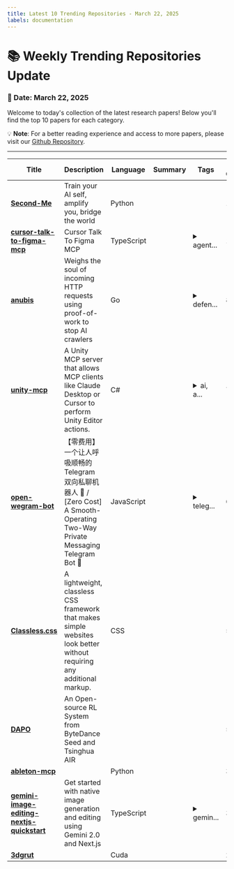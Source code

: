```yaml
---
title: Latest 10 Trending Repositories - March 22, 2025
labels: documentation
---
```

# 📚 Weekly Trending Repositories Update

### 📅 Date: March 22, 2025

Welcome to today's collection of the latest research papers! Below you'll find the top 10 papers for each category.

💡 **Note**: For a better reading experience and access to more papers, please visit our [Github Repository](https://github.com/marc-ko/daily-trending-repo).

---

| **Title** | **Description** | **Language** | **Summary** | **Tags** | **Stars Count** | **HTML URL** |
| --- | --- | --- | --- | --- | --- | --- |
| **[Second-Me](https://github.com/mindverse/Second-Me)** | Train your AI self, amplify you, bridge the world | Python |  |  | 1457 | https://github.com/mindverse/Second-Me |
| **[cursor-talk-to-figma-mcp](https://github.com/sonnylazuardi/cursor-talk-to-figma-mcp)** | Cursor Talk To Figma MCP | TypeScript |  | <details><summary>agent...</summary><p>agent, agentic, agentic-ai, ai, cursor, design, figma, mcp</p></details> | 1253 | https://github.com/sonnylazuardi/cursor-talk-to-figma-mcp |
| **[anubis](https://github.com/TecharoHQ/anubis)** | Weighs the soul of incoming HTTP requests using proof-of-work to stop AI crawlers | Go |  | <details><summary>defen...</summary><p>defense, security</p></details> | 873 | https://github.com/TecharoHQ/anubis |
| **[unity-mcp](https://github.com/justinpbarnett/unity-mcp)** | A Unity MCP server that allows MCP clients like Claude Desktop or Cursor to perform Unity Editor actions. | C# |  | <details><summary>ai, a...</summary><p>ai, ai-integration, mcp, unity</p></details> | 715 | https://github.com/justinpbarnett/unity-mcp |
| **[open-wegram-bot](https://github.com/wozulong/open-wegram-bot)** | 【零费用】一个让人呼吸顺畅的 Telegram 双向私聊机器人 🤖 / [Zero Cost] A Smooth-Operating Two-Way Private Messaging Telegram Bot 🤖  | JavaScript |  | <details><summary>teleg...</summary><p>telegram, telegram-bot, telegram-bots</p></details> | 646 | https://github.com/wozulong/open-wegram-bot |
| **[Classless.css](https://github.com/DigitallyTailored/Classless.css)** | A lightweight, classless CSS framework that makes simple websites look better without requiring any additional markup. | CSS |  |  | 589 | https://github.com/DigitallyTailored/Classless.css |
| **[DAPO](https://github.com/BytedTsinghua-SIA/DAPO)** | An Open-source RL System from ByteDance Seed and Tsinghua AIR |  |  |  | 585 | https://github.com/BytedTsinghua-SIA/DAPO |
| **[ableton-mcp](https://github.com/ahujasid/ableton-mcp)** |  | Python |  |  | 388 | https://github.com/ahujasid/ableton-mcp |
| **[gemini-image-editing-nextjs-quickstart](https://github.com/google-gemini/gemini-image-editing-nextjs-quickstart)** | Get started with native image generation and editing using Gemini 2.0 and Next.js | TypeScript |  | <details><summary>gemin...</summary><p>gemini, gemini-api</p></details> | 371 | https://github.com/google-gemini/gemini-image-editing-nextjs-quickstart |
| **[3dgrut](https://github.com/nv-tlabs/3dgrut)** |  | Cuda |  |  | 261 | https://github.com/nv-tlabs/3dgrut |

